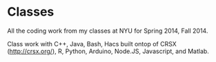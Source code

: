 Classes
=======

All the coding work from my classes at NYU for Spring 2014, Fall 2014.

Class work with C++, Java, Bash, Hacs built ontop of CRSX (http://crsx.org/), R, Python, Arduino, Node.JS, Javascript, and Matlab.